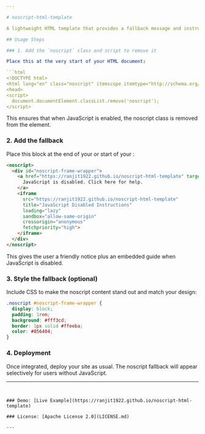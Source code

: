 ```yaml
---

# noscript-html-template

A lightweight HTML template that provides a fallback message and instructions for users with JavaScript disabled.

## Usage Steps

### 1. Add the `noscript` class and script to remove it

Place this at the very start of your HTML document:

```html
<!DOCTYPE html>
<html lang="en" class="noscript" itemscope itemtype="http://schema.org/WebPage">
<head>
<script>
  document.documentElement.classList.remove('noscript');
</script>
```
This ensures that when JavaScript is enabled, the noscript class is removed from the <html> element.

### 2. Add the <noscript> fallback

Place this block at the end of your <head> or start of your <body>:
```html
<noscript>
  <div id="noscript-frame-wrapper">
    <a href="https://ranjit1922.github.io/noscript-html-template" target="_blank" rel="noopener" id="noscript-link">
      JavaScript is disabled. Click here for help.
    </a>
    <iframe
      src="https://ranjit1922.github.io/noscript-html-template"
      title="JavaScript Disabled Instructions"
      loading="lazy"
      sandbox="allow-same-origin"
      crossorigin="anonymous"
      fetchpriority="high">
    </iframe>
  </div>
</noscript>
```
This gives the user a friendly notice plus an embedded guide when JavaScript is disabled.

### 3. Style the fallback (optional)

Include CSS to make the noscript content stand out and match your design:
```css
.noscript #noscript-frame-wrapper {
  display: block;
  padding: 1rem;
  background: #fff3cd;
  border: 1px solid #ffeeba;
  color: #856404;
}
```
### 4. Deployment

Once integrated, deploy your site as usual. The noscript fallback will appear selectively for users without JavaScript.


---
```


### Demo: [Live Example](https://ranjit1922.github.io/noscript-html-template)

### License: [Apache License 2.0](LICENSE.md)

---

